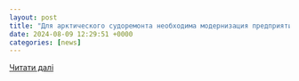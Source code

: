 ```yaml
---
layout: post
title: "Для арктического судоремонта необходима модернизация предприятий — Медиапалуба"
date: 2024-08-09 12:29:51 +0000
categories: [news]
---
```


[Читати далі](https://paluba.media/news/82176)
